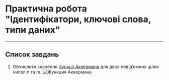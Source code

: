 # Практична робота "Ідентифікатори, ключові слова, типи даних"
----
## Список завдань
1. Обчислити значення [функції Аккермана](https://uk.wikipedia.org/wiki/%D0%A4%D1%83%D0%BD%D0%BA%D1%86%D1%96%D1%8F_%D0%90%D0%BA%D0%B5%D1%80%D0%BC%D0%B0%D0%BD%D0%B0) для двох невідʼємних цілих чисел n та m.
![Функция Аккермана](https://informatics.mccme.ru/moodle_probpics/111835/9fb0ee990875b98a9d5e9923cb193b41c69aab4b.png)